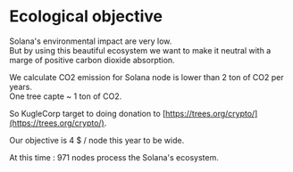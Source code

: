 # Ecological objective

Solana's environmental impact are very low.\
But by using this beautiful ecosystem we want to make it neutral with a marge of positive carbon dioxide absorption.

We calculate CO2 emission for Solana node is lower than 2 ton of CO2 per years.\
One tree capte \~ 1 ton of CO2.

So KugleCorp target to doing donation to [https://trees.org/crypto/](https://trees.org/crypto/).

Our objective is 4 $ / node this year to be wide.

At this time : 971 nodes process the Solana's ecosystem.
